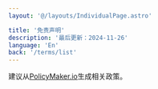 ```yaml
---
layout: '@/layouts/IndividualPage.astro'

title: '免责声明'
description: '最后更新：2024-11-26'
language: 'En'
back: '/terms/list'
---
```


建议从[PolicyMaker.io](https://policymaker.io)生成相关政策。
